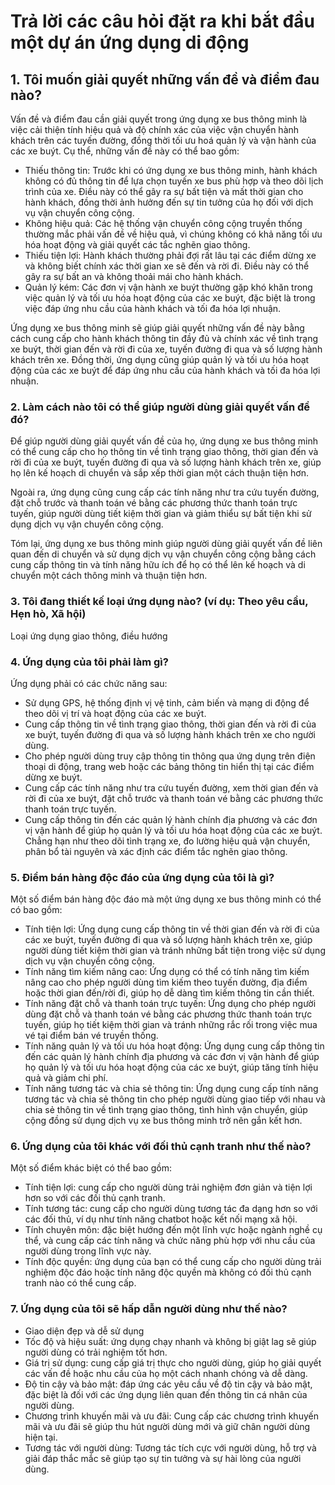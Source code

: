 # Trả lời các câu hỏi đặt ra khi bắt đầu một dự án ứng dụng di động

## 1. Tôi muốn giải quyết những vấn đề và điểm đau nào?

Vấn đề và điểm đau cần giải quyết trong ứng dụng xe bus thông minh là việc cải thiện tính hiệu quả và độ chính xác của việc vận chuyển hành khách trên các tuyến đường, đồng thời tối ưu hoá quản lý và vận hành của các xe buýt. Cụ thể, những vấn đề này có thể bao gồm:

- Thiếu thông tin: Trước khi có ứng dụng xe bus thông minh, hành khách không có đủ thông tin để lựa chọn tuyến xe bus phù hợp và theo dõi lịch trình của xe. Điều này có thể gây ra sự bất tiện và mất thời gian cho hành khách, đồng thời ảnh hưởng đến sự tin tưởng của họ đối với dịch vụ vận chuyển công cộng.
- Không hiệu quả: Các hệ thống vận chuyển công cộng truyền thống thường mắc phải vấn đề về hiệu quả, vì chúng không có khả năng tối ưu hóa hoạt động và giải quyết các tắc nghẽn giao thông.
- Thiếu tiện lợi: Hành khách thường phải đợi rất lâu tại các điểm dừng xe và không biết chính xác thời gian xe sẽ đến và rời đi. Điều này có thể gây ra sự bất an và không thoải mái cho hành khách.
- Quản lý kém: Các đơn vị vận hành xe buýt thường gặp khó khăn trong việc quản lý và tối ưu hóa hoạt động của các xe buýt, đặc biệt là trong việc đáp ứng nhu cầu của hành khách và tối đa hóa lợi nhuận.

Ứng dụng xe bus thông minh sẽ giúp giải quyết những vấn đề này bằng cách cung cấp cho hành khách thông tin đầy đủ và chính xác về tình trạng xe buýt, thời gian đến và rời đi của xe, tuyến đường đi qua và số lượng hành khách trên xe. Đồng thời, ứng dụng cũng giúp quản lý và tối ưu hóa hoạt động của các xe buýt để đáp ứng nhu cầu của hành khách và tối đa hóa lợi nhuận.

### 2. Làm cách nào tôi có thể giúp người dùng giải quyết vấn đề đó?

Để giúp người dùng giải quyết vấn đề của họ, ứng dụng xe bus thông minh có thể cung cấp cho họ thông tin về tình trạng giao thông, thời gian đến và rời đi của xe buýt, tuyến đường đi qua và số lượng hành khách trên xe, giúp họ lên kế hoạch di chuyển và sắp xếp thời gian một cách thuận tiện hơn.

Ngoài ra, ứng dụng cũng cung cấp các tính năng như tra cứu tuyến đường, đặt chỗ trước và thanh toán vé bằng các phương thức thanh toán trực tuyến, giúp người dùng tiết kiệm thời gian và giảm thiểu sự bất tiện khi sử dụng dịch vụ vận chuyển công cộng.

Tóm lại, ứng dụng xe bus thông minh giúp người dùng giải quyết vấn đề liên quan đến di chuyển và sử dụng dịch vụ vận chuyển công cộng bằng cách cung cấp thông tin và tính năng hữu ích để họ có thể lên kế hoạch và di chuyển một cách thông minh và thuận tiện hơn.

### 3. Tôi đang thiết kế loại ứng dụng nào? (ví dụ: Theo yêu cầu, Hẹn hò, Xã hội)

Loại ứng dụng giao thông, điều hướng

### 4. Ứng dụng của tôi phải làm gì?

Ứng dụng phải có các chức năng sau:

- Sử dụng GPS, hệ thống định vị vệ tinh, cảm biến và mạng di động để theo dõi vị trí và hoạt động của các xe buýt.
- Cung cấp thông tin về tình trạng giao thông, thời gian đến và rời đi của xe buýt, tuyến đường đi qua và số lượng hành khách trên xe cho người dùng.
- Cho phép người dùng truy cập thông tin thông qua ứng dụng trên điện thoại di động, trang web hoặc các bảng thông tin hiển thị tại các điểm dừng xe buýt.
- Cung cấp các tính năng như tra cứu tuyến đường, xem thời gian đến và rời đi của xe buýt, đặt chỗ trước và thanh toán vé bằng các phương thức thanh toán trực tuyến.
- Cung cấp thông tin đến các quản lý hành chính địa phương và các đơn vị vận hành để giúp họ quản lý và tối ưu hóa hoạt động của các xe buýt. Chẳng hạn như theo dõi tình trạng xe, đo lường hiệu quả vận chuyển, phân bổ tài nguyên và xác định các điểm tắc nghẽn giao thông.

### 5. Điểm bán hàng độc đáo của ứng dụng của tôi là gì?

Một số điểm bán hàng độc đáo mà một ứng dụng xe bus thông minh có thể có bao gồm:

- Tính tiện lợi: Ứng dụng cung cấp thông tin về thời gian đến và rời đi của các xe buýt, tuyến đường đi qua và số lượng hành khách trên xe, giúp người dùng tiết kiệm thời gian và tránh những bất tiện trong việc sử dụng dịch vụ vận chuyển công cộng.
- Tính năng tìm kiếm nâng cao: Ứng dụng có thể có tính năng tìm kiếm nâng cao cho phép người dùng tìm kiếm theo tuyến đường, địa điểm hoặc thời gian đến/rời đi, giúp họ dễ dàng tìm kiếm thông tin cần thiết.
- Tính năng đặt chỗ và thanh toán trực tuyến: Ứng dụng cho phép người dùng đặt chỗ và thanh toán vé bằng các phương thức thanh toán trực tuyến, giúp họ tiết kiệm thời gian và tránh những rắc rối trong việc mua vé tại điểm bán vé truyền thống.
- Tính năng quản lý và tối ưu hóa hoạt động: Ứng dụng cung cấp thông tin đến các quản lý hành chính địa phương và các đơn vị vận hành để giúp họ quản lý và tối ưu hóa hoạt động của các xe buýt, giúp tăng tính hiệu quả và giảm chi phí.
- Tính năng tương tác và chia sẻ thông tin: Ứng dụng cung cấp tính năng tương tác và chia sẻ thông tin cho phép người dùng giao tiếp với nhau và chia sẻ thông tin về tình trạng giao thông, tình hình vận chuyển, giúp cộng đồng sử dụng dịch vụ xe bus thông minh trở nên gắn kết hơn.

### 6. Ứng dụng của tôi khác với đối thủ cạnh tranh như thế nào?

Một số điểm khác biệt có thể bao gồm:

- Tính tiện lợi: cung cấp cho người dùng trải nghiệm đơn giản và tiện lợi hơn so với các đối thủ cạnh tranh.
- Tính tương tác: cung cấp cho người dùng tương tác đa dạng hơn so với các đối thủ, ví dụ như tính năng chatbot hoặc kết nối mạng xã hội.
- Tính chuyên môn: đặc biệt hướng đến một lĩnh vực hoặc ngành nghề cụ thể, và cung cấp các tính năng và chức năng phù hợp với nhu cầu của người dùng trong lĩnh vực này.
- Tính độc quyền: ứng dụng của bạn có thể cung cấp cho người dùng trải nghiệm độc đáo hoặc tính năng độc quyền mà không có đối thủ cạnh tranh nào có thể cung cấp.

### 7. Ứng dụng của tôi sẽ hấp dẫn người dùng như thế nào?

- Giao diện đẹp và dễ sử dụng
- Tốc độ và hiệu suất: ứng dụng chạy nhanh và không bị giật lag sẽ giúp người dùng có trải nghiệm tốt hơn.
- Giá trị sử dụng: cung cấp giá trị thực cho người dùng, giúp họ giải quyết các vấn đề hoặc nhu cầu của họ một cách nhanh chóng và dễ dàng.
- Độ tin cậy và bảo mật: đáp ứng các yêu cầu về độ tin cậy và bảo mật, đặc biệt là đối với các ứng dụng liên quan đến thông tin cá nhân của người dùng.
- Chương trình khuyến mãi và ưu đãi: Cung cấp các chương trình khuyến mãi và ưu đãi sẽ giúp thu hút người dùng mới và giữ chân người dùng hiện tại.
- Tương tác với người dùng: Tương tác tích cực với người dùng, hỗ trợ và giải đáp thắc mắc sẽ giúp tạo sự tin tưởng và sự hài lòng của người dùng.
